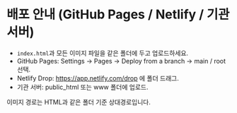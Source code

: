 # 배포 안내 (GitHub Pages / Netlify / 기관 서버)
- `index.html`과 모든 이미지 파일을 같은 폴더에 두고 업로드하세요.
- GitHub Pages: Settings → Pages → Deploy from a branch → main / root 선택.
- Netlify Drop: https://app.netlify.com/drop 에 폴더 드래그.
- 기관 서버: public_html 또는 www 폴더에 업로드.

이미지 경로는 HTML과 같은 폴더 기준 상대경로입니다.
